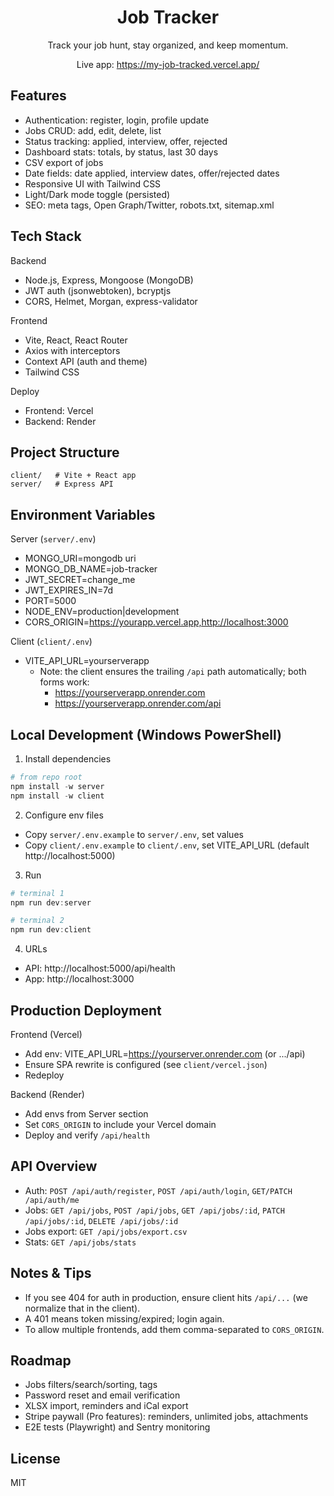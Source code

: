 <div align="center">

# Job Tracker

Track your job hunt, stay organized, and keep momentum.

Live app: https://my-job-tracked.vercel.app/

</div>

## Features
- Authentication: register, login, profile update
- Jobs CRUD: add, edit, delete, list
- Status tracking: applied, interview, offer, rejected
- Dashboard stats: totals, by status, last 30 days
- CSV export of jobs
- Date fields: date applied, interview dates, offer/rejected dates
- Responsive UI with Tailwind CSS
- Light/Dark mode toggle (persisted)
- SEO: meta tags, Open Graph/Twitter, robots.txt, sitemap.xml

## Tech Stack
Backend
- Node.js, Express, Mongoose (MongoDB)
- JWT auth (jsonwebtoken), bcryptjs
- CORS, Helmet, Morgan, express-validator

Frontend
- Vite, React, React Router
- Axios with interceptors
- Context API (auth and theme)
- Tailwind CSS

Deploy
- Frontend: Vercel
- Backend: Render

## Project Structure
```
client/   # Vite + React app
server/   # Express API
```

## Environment Variables

Server (`server/.env`)
- MONGO_URI=mongodb  uri
- MONGO_DB_NAME=job-tracker
- JWT_SECRET=change_me
- JWT_EXPIRES_IN=7d
- PORT=5000
- NODE_ENV=production|development
- CORS_ORIGIN=https://yourapp.vercel.app,http://localhost:3000

Client (`client/.env`)
- VITE_API_URL=yourserverapp
	- Note: the client ensures the trailing `/api` path automatically; both forms work:
		- https://yourserverapp.onrender.com
		- https://yourserverapp.onrender.com/api

## Local Development (Windows PowerShell)

1) Install dependencies
```powershell
# from repo root
npm install -w server
npm install -w client
```

2) Configure env files
- Copy `server/.env.example` to `server/.env`, set values
- Copy `client/.env.example` to `client/.env`, set VITE_API_URL (default http://localhost:5000)

3) Run
```powershell
# terminal 1
npm run dev:server

# terminal 2
npm run dev:client
```

4) URLs
- API: http://localhost:5000/api/health
- App: http://localhost:3000

## Production Deployment

Frontend (Vercel)
- Add env: VITE_API_URL=https://yourserver.onrender.com (or .../api)
- Ensure SPA rewrite is configured (see `client/vercel.json`)
- Redeploy

Backend (Render)
- Add envs from Server section
- Set `CORS_ORIGIN` to include your Vercel domain
- Deploy and verify `/api/health`

## API Overview
- Auth: `POST /api/auth/register`, `POST /api/auth/login`, `GET/PATCH /api/auth/me`
- Jobs: `GET /api/jobs`, `POST /api/jobs`, `GET /api/jobs/:id`, `PATCH /api/jobs/:id`, `DELETE /api/jobs/:id`
- Jobs export: `GET /api/jobs/export.csv`
- Stats: `GET /api/jobs/stats`

## Notes & Tips
- If you see 404 for auth in production, ensure client hits `/api/...` (we normalize that in the client).
- A 401 means token missing/expired; login again.
- To allow multiple frontends, add them comma-separated to `CORS_ORIGIN`.

## Roadmap
- Jobs filters/search/sorting, tags
- Password reset and email verification
- XLSX import, reminders and iCal export
- Stripe paywall (Pro features): reminders, unlimited jobs, attachments
- E2E tests (Playwright) and Sentry monitoring

## License
MIT
